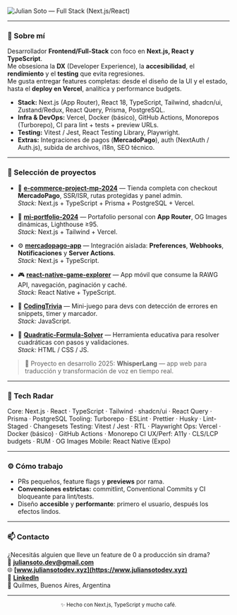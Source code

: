 <p align="center">
  
![Julian Soto — Full Stack (Next.js/React)](./header.svg)

</p>

---

### 👋 Sobre mí

Desarrollador **Frontend/Full-Stack** con foco en **Next.js, React y TypeScript**.  
Me obsesiona la **DX** (Developer Experience), la **accesibilidad**, el **rendimiento** y el **testing** que evita regresiones.  
Me gusta entregar features completas: desde el diseño de la UI y el estado, hasta el **deploy en Vercel**, analítica y performance budgets.

- **Stack:** Next.js (App Router), React 18, TypeScript, Tailwind, shadcn/ui, Zustand/Redux, React Query, Prisma, PostgreSQL.
- **Infra & DevOps:** Vercel, Docker (básico), GitHub Actions, Monorepos (Turborepo), CI para lint + tests + preview URLs.
- **Testing:** Vitest / Jest, React Testing Library, Playwright.
- **Extras:** Integraciones de pagos (**MercadoPago**), auth (NextAuth / Auth.js), subida de archivos, i18n, SEO técnico.

---

### 🚀 Selección de proyectos

- 🛒 **[e-commerce-project-mp-2024](https://github.com/juliandeveloper05/e-commerce-project-mp-2024)** — Tienda completa con checkout **MercadoPago**, SSR/ISR, rutas protegidas y panel admin.  
  _Stack:_ Next.js + TypeScript + Prisma + PostgreSQL + Vercel.

- 🧭 **[mi-portfolio-2024](https://github.com/juliandeveloper05/mi-portfolio-2024)** — Portafolio personal con **App Router**, OG Images dinámicas, Lighthouse ≥95.  
  _Stack:_ Next.js + Tailwind + Vercel.

- ⚙️ **[mercadopago-app](https://github.com/juliandeveloper05/mercadopago-app)** — Integración aislada: **Preferences**, **Webhooks**, **Notificaciones** y **Server Actions**.  
  _Stack:_ Next.js + TypeScript.

- 🎮 **[react-native-game-explorer](https://github.com/juliandeveloper05/react-native-game-explorer)** — App móvil que consume la RAWG API, navegación, paginación y caché.  
  _Stack:_ React Native + TypeScript.

- 🧩 **[CodingTrivia](https://github.com/juliandeveloper05/CodingTrivia)** — Mini-juego para devs con detección de errores en snippets, timer y marcador.  
  _Stack:_ JavaScript.

- 🧮 **[Quadratic-Formula-Solver](https://github.com/juliandeveloper05/Quadratic-Formula-Solver)** — Herramienta educativa para resolver cuadráticas con pasos y validaciones.  
  _Stack:_ HTML / CSS / JS.

> 🧠 Proyecto en desarrollo 2025: **WhisperLang** — app web para traducción y transformación de voz en tiempo real.

---

### 🧭 Tech Radar

Core: Next.js · React · TypeScript · Tailwind · shadcn/ui · React Query · Prisma · PostgreSQL
Tooling: Turborepo · ESLint · Prettier · Husky · Lint-Staged · Changesets
Testing: Vitest / Jest · RTL · Playwright
Ops: Vercel · Docker (básico) · GitHub Actions · Monorepo CI
UX/Perf: A11y · CLS/LCP budgets · RUM · OG Images
Mobile: React Native (Expo)

---

### ⚙️ Cómo trabajo

- PRs pequeños, feature flags y **previews** por rama.
- **Convenciones estrictas:** commitlint, Conventional Commits y CI bloqueante para lint/tests.
- Diseño **accesible** y **performante**: primero el usuario, después los efectos lindos.

---

### 📫 Contacto

¿Necesitás alguien que lleve un feature de 0 a producción sin drama?  
📧 **[juliansoto.dev@gmail.com](mailto:juliansoto.dev@gmail.com)**  
🌐 **[www.juliansotodev.xyz](https://www.juliansotodev.xyz)**  
💼 **[LinkedIn](https://www.linkedin.com/in/full-stack-julian-soto/)**  
📍 Quilmes, Buenos Aires, Argentina

---

<p align="center">
  <sub>✨ Hecho con Next.js, TypeScript y mucho café.</sub>
</p>
